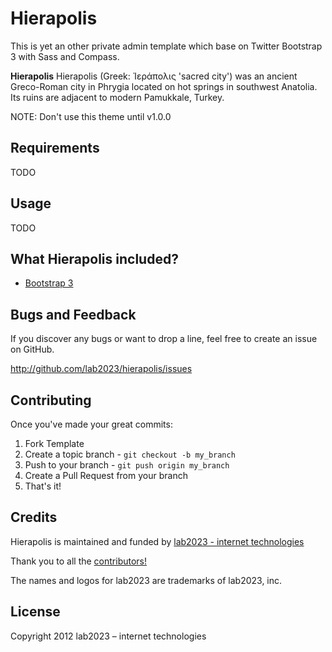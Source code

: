 # Hierapolis

This is yet an other private admin template which base on Twitter Bootstrap 3 with Sass and Compass.

**Hierapolis** Hierapolis (Greek: Ἱεράπολις 'sacred city') was an ancient Greco-Roman city in Phrygia located on hot springs in southwest Anatolia. Its ruins are adjacent to modern Pamukkale, Turkey.

NOTE: Don't use this theme until v1.0.0

## Requirements

TODO

## Usage

TODO

## What Hierapolis included?

* [Bootstrap 3](http://getbootstrap.com/)

## Bugs and  Feedback

If you discover any bugs or want to drop a line, feel free to create an issue on GitHub.

http://github.com/lab2023/hierapolis/issues

## Contributing

Once you've made your great commits:

1. Fork Template
2. Create a topic branch - `git checkout -b my_branch`
3. Push to your branch - `git push origin my_branch`
4. Create a Pull Request from your branch
5. That's it!

## Credits

Hierapolis is maintained and funded by [lab2023 - internet technologies](http://lab2023.com/)

Thank you to all the [contributors!](https://github.com/kebab-project/hierapolis/graphs/contributors)

The names and logos for lab2023 are trademarks of lab2023, inc.

## License

Copyright 2012 lab2023 – internet technologies
